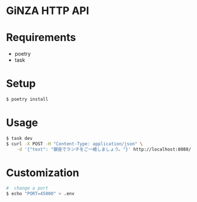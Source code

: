 # GiNZA HTTP API

# Requirements

- poetry
- task

# Setup

```sh
$ poetry install
```

# Usage

```sh
$ task dev
$ curl -X POST -H "Content-Type: application/json" \
    -d '{"text": "銀座でランチをご一緒しましょう。"}' http://localhost:8080/
```

# Customization

```sh
#  change a port
$ echo "PORT=45000" > .env
```